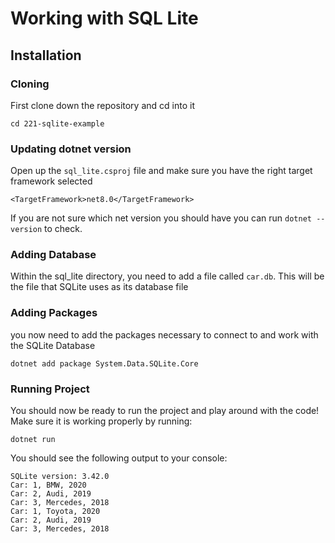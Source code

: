 # Working with SQL Lite

## Installation

### Cloning
First clone down the repository and cd into it

    cd 221-sqlite-example

### Updating dotnet version
Open up the `sql_lite.csproj` file and make sure you have the right target framework selected

    <TargetFramework>net8.0</TargetFramework>

If you are not sure which net version you should have you can run `dotnet --version` to check.

### Adding Database
Within the sql_lite directory, you need to add a file called `car.db`. This will be the file that SQLite uses as its database file

### Adding Packages
you now need to add the packages necessary to connect to and work with the SQLite Database

    dotnet add package System.Data.SQLite.Core

### Running Project
You should now be ready to run the project and play around with the code! Make sure it is working properly by running:

    dotnet run

You should see the following output to your console:

    SQLite version: 3.42.0
    Car: 1, BMW, 2020
    Car: 2, Audi, 2019
    Car: 3, Mercedes, 2018
    Car: 1, Toyota, 2020
    Car: 2, Audi, 2019
    Car: 3, Mercedes, 2018